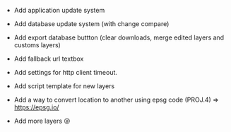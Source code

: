 - Add application update system
- Add database update system (with change compare)
- Add export database buttton (clear downloads, merge edited layers and customs layers)
- Add fallback url textbox
- Add settings for http client timeout.
- Add script template for new layers
- Add a way to convert location to another using epsg code (PROJ.4) => https://epsg.io/

- Add more layers 😝
